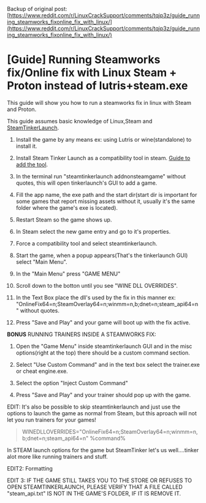 Backup of original post: [https://www.reddit.com/r/LinuxCrackSupport/comments/tqjp3z/guide_running_steamworks_fixonline_fix_with_linux/](https://www.reddit.com/r/LinuxCrackSupport/comments/tqjp3z/guide_running_steamworks_fixonline_fix_with_linux/)

# \[Guide\] Running Steamworks fix/Online fix with Linux Steam + Proton instead of lutris+steam.exe

This guide will show you how to run a steamworks fix in linux with Steam and Proton.

This guide assumes basic knowledge of Linux,Steam and [SteamTinkerLaunch](https://github.com/frostworx/steamtinkerlaunch).

1. Install the game by any means ex: using Lutris or wine(standalone) to install it.
    
2. Install Steam Tinker Launch as a compatibility tool in steam. [Guide to add the tool](https://github.com/frostworx/steamtinkerlaunch/wiki/Steam-Compatibility-Tool).
    
3. In the terminal run "steamtinkerlaunch addnonsteamgame" without quotes, this will open tinkerlaunch's GUI to add a game.
    
4. Fill the app name, the exe path and the start dir(start dir is important for some games that report missing assets without it, usually it's the same folder where the game's exe is located).
    
5. Restart Steam so the game shows up.
    
6. In Steam select the new game entry and go to it's properties.
    
7. Force a compatibility tool and select steamtinkerlaunch.
    
8. Start the game, when a popup appears(That's the tinkerlaunch GUI) select "Main Menu".
    
9. In the "Main Menu" press "GAME MENU"
    
10. Scroll down to the botton until you see "WINE DLL OVERRIDES".
    
11. In the Text Box place the dll's used by the fix in this manner ex: "OnlineFix64=n;SteamOverlay64=n;winmm=n,b;dnet=n;steam\_api64=n" without quotes.
    
12. Press "Save and Play" and your game will boot up with the fix active.
    

**BONUS** RUNNING TRAINERS INSIDE A STEAMWORKS FIX:

1. Open the "Game Menu" inside steamtinkerlaunch GUI and in the misc options(right at the top) there should be a custom command section.
    
2. Select "Use Custom Command" and in the text box select the trainer.exe or cheat engine.exe.
    
3. Select the option "Inject Custom Command"
    
4. Press "Save and Play" and your trainer should pop up with the game.
    

EDIT: It's also be possible to skip steamtinkerlaunch and just use the options to launch the game as normal from Steam, but this aproach will not let you run trainers for your games!

> WINEDLLOVERRIDES="OnlineFix64=n;SteamOverlay64=n;winmm=n,b;dnet=n;steam\_api64=n" %command%

In STEAM launch options for the game but SteamTinker let's us well....tinker alot more like running trainers and stuff.

EDIT2: Formatting

EDIT 3: IF THE GAME STILL TAKES YOU TO THE STORE OR REFUSES TO OPEN STEAMTINKERLAUNCH, PLEASE VERIFY THAT A FILE CALLED "steam\_api.txt" IS NOT IN THE GAME'S FOLDER, IF IT IS REMOVE IT.
